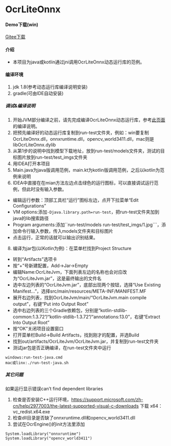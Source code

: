 # OcrLiteOnnx

#### Demo下载(win)
[Gitee下载](https://gitee.com/benjaminwan/ocr-lite-jvm/releases)

#### 介绍
* 本项目为java或kotlin通过jni调用OcrLiteOnnx动态运行库的范例。

#### 编译环境
1. jdk 1.8(参考动态运行库编译说明安装)
2. gradle(可由IDE自动安装)

##### 调试&编译说明
1. 开始JVM部分编译之前，请先完成编译OcrLiteOnnx动态运行库，参考[此页面](https://github.com/ouyanghuiyu/chineseocr_lite/tree/onnx/pc_projects/OcrLiteOnnx)的编译说明。
2. 把预先编译好的动态运行库复制到run-test文件夹，例如：win要复制OcrLiteOnnx.dll，onnxruntime.dll，opencv_world3411.dll，mac则是libOcrLiteOnnx.dylib
3. 从第1步的说明中找到模型下载地址，放到run-test/models文件夹，测试的目标图片放到run-test/test_imgs文件夹
4. 用IDEA打开本项目
5. Main.java为java版调用范例，main.kt为kotlin版调用范例，之后以kotlin为范例来说明
6. IDEA中直接在在mian方法左边点击绿色的运行图标，可以直接调试运行范例，但此时没有输入参数。
* 编辑运行参数：顶部工具栏“运行”图标左边，点开下拉菜单“Edit Configurations”
* VM options:添加```-Djava.library.path=run-test```，把run-test文件夹加到java的lib搜索路径
* Program arguments:添加``run-test/models run-test/test_imgs/1.jpg```，添加命令行输入参数，传入models文件夹和目标图片
* 点击运行，正常的话就可以输出识别结果。
8. 编译为jar包(以Kotlin为例)：在菜单栏找到Project Structure
* 转到“Artifacts”选项卡
* 按“+”号新建配置，Add->Jar->Empty
* 编辑Name:OcrLiteJvm，下面列表左边的名称也会对应改为“OcrLiteJvm.jar”，这是最终输出的文件名
* 选中左边列表的“OcrLiteJvm.jar”，底部出现两个按钮，选择“Use Existing Manifest...”，选择src/main/resources/META-INF/MANIFEST.MF
* 展开右边列表，找到OcrLiteJvm/main/“OcrLiteJvm.main compile output”，右键“Put into Output Root”
* 选中右边列表的三个Gradle依赖包，分别是“kotlin-stdlib-common:1.3.72”/“kotlin-stdlib-1.3.72”/“annotations:13.0”，右键“Extract Into Output Root”
* 按“OK”关闭项目设置窗口
* 打开菜单栏Build->Build Artifacts，找到刚才的配置，并选Build
* 找到out/artifacts/OcrLiteJvm/OcrLiteJvm.jar，并复制到run-test文件夹
* 测试jar包是否正确编译，在run-test文件夹中运行
```
windows:run-test-java.cmd
mac或linx:./run-test-java.sh
```

##### 其它问题
如果运行显示错误can’t find dependent libraries
1. 检查是否安装C++运行环境，https://support.microsoft.com/zh-cn/help/2977003/the-latest-supported-visual-c-downloads
下载 x64： vc_redist.x64.exe
2. 检查dll目录是否缺了onnxruntime.dll和opencv_world3411.dll
3. 尝试在OcrEngine()的init方法里添加
```
System.loadLibrary("onnxruntime")
System.loadLibrary("opencv_world3411")
```
